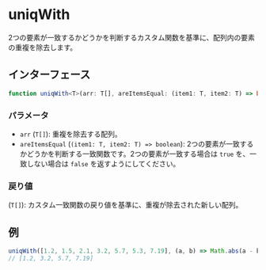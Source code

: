 # uniqWith

2つの要素が一致するかどうかを判断するカスタム関数を基準に、配列内の要素の重複を除去します。

## インターフェース

```typescript
function uniqWith<T>(arr: T[], areItemsEqual: (item1: T, item2: T) => boolean): T[];
```

### パラメータ

- `arr` (`T[]`): 重複を除去する配列。
- `areItemsEqual` (`(item1: T, item2: T) => boolean`): 2つの要素が一致するかどうかを判断する一致関数です。2つの要素が一致する場合は `true` を、一致しない場合は `false` を返すようにしてください。

### 戻り値

(`T[]`): カスタム一致関数の戻り値を基準に、重複が除去された新しい配列。

## 例

```typescript
uniqWith([1.2, 1.5, 2.1, 3.2, 5.7, 5.3, 7.19], (a, b) => Math.abs(a - b) < 1);
// [1.2, 3.2, 5.7, 7.19]
```
